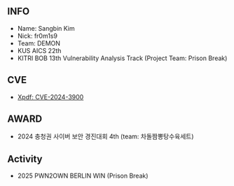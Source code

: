 ## INFO ##
* Name: Sangbin Kim
* Nick: fr0m1s9
* Team: DEMON
* KUS AICS 22th
* KITRI BOB 13th Vulnerability Analysis Track (Project Team: Prison Break)

## CVE ##
* [Xpdf: CVE-2024-3900](https://www.xpdfreader.com/security-bug/CVE-2024-3900.html)

## AWARD ##
* 2024 충청권 사이버 보안 경진대회 4th (team: 차돌짬뽕탕수육세트)

## Activity ##
* 2025 PWN2OWN BERLIN WIN (Prison Break)
